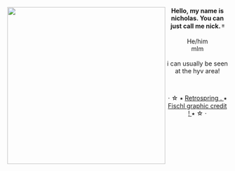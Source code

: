 <img align="left" src="https://64.media.tumblr.com/777ddb8af8fba798f3b068819296d8be/95d55475c3873afa-92/s500x750/06e8ef9f66d1f6d0cf7a3bb3831941dc41ce46f5.gifv" width="360"> <p align="center"> **Hello, my name is nicholas. You can just call me nick. ᵎᵎ** <br> <br> He/him <br> mlm <br> <br> i can usually be seen at the hyv area! </p>

<br>

<p align="center"> ⋅ ☆ ⭑ <a href="https://retrospring.net/@nick_is_cool"> 
  Retrospring . 
<a>
 ⭑
<a href="https://www.tumblr.com/lavendergalactic">
 Fischl graphic credit !
 </a>
  ⭑ ☆ ⋅
